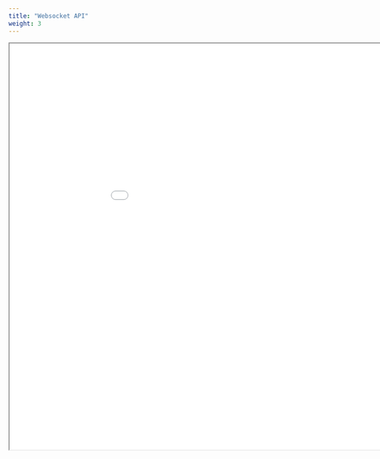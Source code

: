 ```yaml
---
title: "Websocket API"
weight: 3
---
```



<iframe id="inlineFrameExample"
    title="Inline Frame Example"
    width="1000"
    height="800"
    src="./websocket_api.html">
</iframe>
